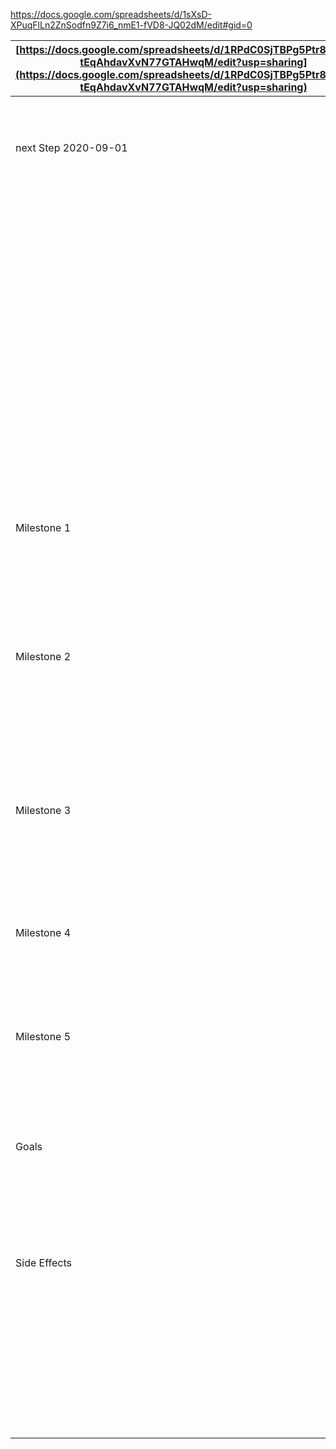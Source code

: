 https://docs.google.com/spreadsheets/d/1sXsD-XPuqFlLn2ZnSodfn9Z7i6_nmE1-fVD8-JQ02dM/edit#gid=0



| [https://docs.google.com/spreadsheets/d/1RPdC0SjTBPg5Ptr8gqU4Rb-tEqAhdavXvN77GTAHwqM/edit?usp=sharing](https://docs.google.com/spreadsheets/d/1RPdC0SjTBPg5Ptr8gqU4Rb-tEqAhdavXvN77GTAHwqM/edit?usp=sharing) | Iron Pact                                                         | Kirche                                                                                    | Kohinoor                                                                                                 | Sarvola                                                         | Sovereign Oath                               | Sternenkirche                                                                                                                                                                                                                            | Wie kommunizieren                                                                  | Trolls                                                                 | Witches/Barbaren                                                             | Xiximanter                                                         | Staff Mages                                                                | Amralovest                       | Arachs                                                            | Dragons                                                                                                          | Goblins                                          | Lasifor                                                                                                               | Symbaroum             |
| ------------------------------------------------------------------------------------------------------------------------------------------------------------------------------------------------------------ | ----------------------------------------------------------------- | ----------------------------------------------------------------------------------------- | -------------------------------------------------------------------------------------------------------- | --------------------------------------------------------------- | -------------------------------------------- | ---------------------------------------------------------------------------------------------------------------------------------------------------------------------------------------------------------------------------------------- | ---------------------------------------------------------------------------------- | ---------------------------------------------------------------------- | ---------------------------------------------------------------------------- | ------------------------------------------------------------------ | -------------------------------------------------------------------------- | -------------------------------- | ----------------------------------------------------------------- | ---------------------------------------------------------------------------------------------------------------- | ------------------------------------------------ | --------------------------------------------------------------------------------------------------------------------- | --------------------- |
| next Step 2020-09-01                                                                                                                                                                                         | Bündnis mit Amralowest                                            | zeigen das Religion ihre wurzeln in symbaroum oder schon davor hat steiene von Floh Felix | Thistle Hold einnehmen                                                                                   | Vertrauenswürdige Abenteurer finden                             | Kräfte zusammenziehen nördlich Karvosti      | STernenbote kennenlernen, intel über oxhorn einholen. Magier infiltriert Oxhorn intel über Glasbläser Linsenmacher                                                                                                                       |                                                                                    | Artefakte suchen                                                       | Hilfe zur verteidigung Karvostis rufen                                       | zwerge beobachten                                                  | intel über ambrier einholen                                                | followers finden                 | artefakte finden                                                  | erfahren wo fofal und Sakofal sind                                                                               | plot karabadok                                   | besatzung abwenden                                                                                                    |                       |
|                                                                                                                                                                                                              |                                                                   |                                                                                           |                                                                                                          |                                                                 |                                              | Rekrutieren nachdem Lieutenants Eufrynda und Gombil getötet                                                                                                                                                                              |                                                                                    |                                                                        |                                                                              |                                                                    |                                                                            |                                  |                                                                   |                                                                                                                  |                                                  |                                                                                                                       |                       |
|                                                                                                                                                                                                              |                                                                   |                                                                                           |                                                                                                          |                                                                 |                                              | Eufrynda berichtet dass kullinan phylactwry gefunden hat. Legendär und einzigartig.Will xixis phylactery und kontrolliert alle gebundenen Seelen. Findet Horcrux weil er informationen über Pylactery geerbt hat, die Xixi vergessen hat |                                                                                    |                                                                        |                                                                              |                                                                    |                                                                            |                                  |                                                                   |                                                                                                                  |                                                  |                                                                                                                       |                       |
| Milestone 1                                                                                                                                                                                                  |                                                                   |                                                                                           |                                                                                                          |                                                                 |                                              | bringt Oxhorn unter seine kontrolle.                                                                                                                                                                                                     | Hook: linsen oxhorn. Zeigen über elchabenteuer oder sonst beim durchlaufen         |                                                                        |                                                                              |                                                                    |                                                                            |                                  |                                                                   |                                                                                                                  |                                                  | Pheromone von Arachs bekommen                                                                                         |                       |
| Milestone 2                                                                                                                                                                                                  |                                                                   |                                                                                           |                                                                                                          |                                                                 |                                              | spiegel anfertigen lassen Trollhandwerker versklaven oder bei den Scorner bricht bei Elfen in den Hallen der 1000 Tränen ein und verwüstet sie. Rache! PCs müssen Spiegel nach bauen mit Sand aus Oxhorn                                 |                                                                                    |                                                                        |                                                                              |                                                                    |                                                                            |                                  |                                                                   | sakofal oder Fofar befreien (Drachenfessel, die Kullinan finden will) und wieder in alte sprache sprechen lassen |                                                  |                                                                                                                       |                       |
| Milestone 3                                                                                                                                                                                                  |                                                                   | Sarvola beseitigen                                                                        | Karvosti einnehmen                                                                                       | Herausfinden wer hinter Anschlag steckts                        | Karvosti einnehmen                           | Buch mit Geschichte der Überfahrt finden (Logbuch?) ruinen öffnen. Dazu weg nach Symbar finden! Oder Kompass im Steinschiff (Der ist ja im Sternbild)                                                                                    | Legende überfahrt eufrynda. Kompass im sternbild wissen sas schiff in symbar steht | trollstädte sichern                                                    | propaganda um spaltung durch sovereign oath zu verhindern. Mehr herausfinden | vergessenen horcrux finden ohne andere darauf aufmerksam zu machen |                                                                            | ambrier aus tabuzonen fernhalten | Dörfer und Ruinen für limes                                       | Wyvern werden                                                                                                    | Movement starten                                 | status quo erhalten. Besatzung loswerden                                                                              |                       |
| Milestone 4                                                                                                                                                                                                  | Brandsätze in Thistle hold                                        | Ambrische Theokratie                                                                      | Dornenthron finden                                                                                       | PRopaganda der Königin entlarven und Herzen des Volkes gewinnen | alle Barbaren auf Ihre Seite gewinnen        | Drachenfessel finden um Dämonen zu binden, ruinen öffnen                                                                                                                                                                                 |                                                                                    | nachtdisel sichern                                                     | Guerillakrieg gegen besatzerambrier                                          | mehr über symbaroum erfahren                                       | Expedition nach yndaros um königin zu sagen dass sie katastrophe beschwört | ritual von lobeya                | Oroke fragen: Was tun um Angathal zu beleben                      | Jedr einzelne Lindwurm will erster drache sein                                                                   | AUfstand in Thistle hold                         | Nachtdistel roden ohne dass Goblins erfahren dass er dahinter steckt                                                  | zwilling beseitigen?  |
| Milestone 5                                                                                                                                                                                                  | erwachen von oroke verhindern? oder wie darauf reagieren. Aloena? | Netzwerk von religiösen Außenposten                                                       | Iron Pact und Barbaren unterwerfen                                                                       |                                                                 | Erst dann Colossi und Bäume werden           | Tor in die Yonderworld öffnen                                                                                                                                                                                                            |                                                                                    | goblins sichern wenn sie im Aufstand gegen ambrier genozid provozieren | Sovereign oath besiegen                                                      | zwerge beschützen und verteilen                                    |                                                                            | gegen sovereign oath?            | Angathal Taar wiederbeleben                                       | Ambria überfallen                                                                                                | Goblin in barbarenstämmen überdenken ihren stand |                                                                                                                       | befreiung aus eisgrab |
| Goals                                                                                                                                                                                                        | Menschen bleiben von ruinen fern, oder alle Menschen müssen weg   | Wald abholzen und industrialisieren                                                       | Netzwerk von Außenposten, Systematische Archeologie, dann als Königin Symbaroun wiederauferstehen lassen | Aluin auf Dornenthron setzen                                    | Ambria Einnehmen (und in Davokar verwandeln) | dämonenfürst versklaven                                                                                                                                                                                                                  |                                                                                    | WOrld serpents gegen ambrier?                                          | Kooperation mit ambriern, die aber den Wald in Frieden lassen.               | Symbarisches Fürstentum errichten                                  | eröffnen der ruinen stoppen                                                |                                  | Menschen aus wald verjagen oder "Bekehren" (Kreuzritter, Templer) | Ambria beherrschen/aufteilen                                                                                     | Überleben, ggf autonomie                         | Thistle Hold als Fürst erhalten ohne Monopol und Erpressung. Unconditionelles Vertrauen der Königin gewinnen. Heirat? | Dornenthron besteigen |
| Side Effects                                                                                                                                                                                                 |                                                                   | arachs vernichten                                                                         |                                                                                                          |                                                                 |                                              | Sternentypen öffnen in rascher folge Gräber und verursachen welle von wandering monsters auf der suche nach dem einen artefakt                                                                                                           |                                                                                    |                                                                        |                                                                              |                                                                    |                                                                            |                                  |                                                                   |                                                                                                                  |                                                  |                                                                                                                       |                       |
|                                                                                                                                                                                                              |                                                                   |                                                                                           |                                                                                                          |                                                                 |                                              | Besonderer Ort um sternentor zu öffnen: Krater von Meteoreinschlag. Ritual um Meteor herum. Meteor könnte erdmutter sein!                                                                                                                |                                                                                    |                                                                        |                                                                              |                                                                    |                                                                            |                                  |                                                                   |                                                                                                                  |                                                  |                                                                                                                       |                       |